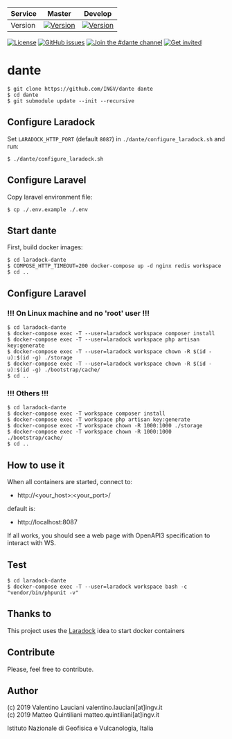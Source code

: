 |**Service**|**Master**|**Develop**|
|---|---|---|
|Version|[![Version](https://img.shields.io/badge/dynamic/yaml?label=ver&query=softwareVersion&url=https://raw.githubusercontent.com/INGV/dante/master/publiccode.yml)](https://github.com/INGV/dante/blob/master/HISTORY)|[![Version](https://img.shields.io/badge/dynamic/yaml?label=ver&query=softwareVersion&url=https://raw.githubusercontent.com/INGV/dante/develop/publiccode.yml)](https://github.com/INGV/dante/blob/develop/HISTORY)|

[![License](https://img.shields.io/github/license/INGV/dante.svg)](https://github.com/INGV/dante/blob/master/LICENSE)
[![GitHub issues](https://img.shields.io/github/issues/INGV/dante.svg)](https://github.com/INGV/dante/issues)
[![Join the #dante channel](https://img.shields.io/badge/Slack%20channel-%23dante-blue.svg)](https://ingv-institute.slack.com/messages/CRAE2JFS8)
[![Get invited](https://slack.developers.italia.it/badge.svg)](https://ingv-institute.slack.com/)

# dante

```
$ git clone https://github.com/INGV/dante dante
$ cd dante
$ git submodule update --init --recursive
```

## Configure Laradock
Set `LARADOCK_HTTP_PORT` (default `8087`) in `./dante/configure_laradock.sh` and run:
```
$ ./dante/configure_laradock.sh
```

## Configure Laravel
Copy laravel environment file:
```
$ cp ./.env.example ./.env
```

## Start dante
First, build docker images:

```
$ cd laradock-dante
$ COMPOSE_HTTP_TIMEOUT=200 docker-compose up -d nginx redis workspace
$ cd ..
```

## Configure Laravel
### !!! On Linux machine and no 'root' user !!!
```
$ cd laradock-dante
$ docker-compose exec -T --user=laradock workspace composer install
$ docker-compose exec -T --user=laradock workspace php artisan key:generate
$ docker-compose exec -T --user=laradock workspace chown -R $(id -u):$(id -g) ./storage
$ docker-compose exec -T --user=laradock workspace chown -R $(id -u):$(id -g) ./bootstrap/cache/
$ cd ..
```

### !!! Others !!!
```
$ cd laradock-dante
$ docker-compose exec -T workspace composer install
$ docker-compose exec -T workspace php artisan key:generate
$ docker-compose exec -T workspace chown -R 1000:1000 ./storage
$ docker-compose exec -T workspace chown -R 1000:1000 ./bootstrap/cache/
$ cd ..
```

## How to use it
When all containers are started, connect to: 
- http://<your_host>:<your_port>/

default is:
- http://localhost:8087

If all works, you should see a web page with OpenAPI3 specification to interact with WS.

## Test
```
$ cd laradock-dante
$ docker-compose exec -T --user=laradock workspace bash -c "vendor/bin/phpunit -v"
```

## Thanks to
This project uses the [Laradock](https://github.com/laradock/laradock) idea to start docker containers

## Contribute
Please, feel free to contribute.

## Author
(c) 2019 Valentino Lauciani valentino.lauciani[at]ingv.it \
(c) 2019 Matteo Quintiliani matteo.quintiliani[at]ingv.it 

Istituto Nazionale di Geofisica e Vulcanologia, Italia
